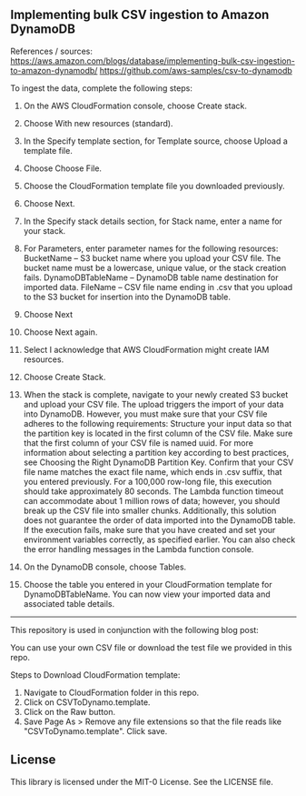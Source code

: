 ## Implementing bulk CSV ingestion to Amazon DynamoDB

References / sources:
  https://aws.amazon.com/blogs/database/implementing-bulk-csv-ingestion-to-amazon-dynamodb/
  https://github.com/aws-samples/csv-to-dynamodb

To ingest the data, complete the following steps:

1.  On the AWS CloudFormation console, choose Create stack.
2.  Choose With new resources (standard).
3.  In the Specify template section, for Template source, choose Upload a template file.
4.  Choose Choose File.
5.  Choose the CloudFormation template file you downloaded previously.
6.  Choose Next.

7.  In the Specify stack details section, for Stack name, enter a name for your stack.
8.  For Parameters, enter parameter names for the following resources:
      BucketName – S3 bucket name where you upload your CSV file.
      The bucket name must be a lowercase, unique value, or the stack creation fails.
      DynamoDBTableName – DynamoDB table name destination for imported data.
      FileName – CSV file name ending in .csv that you upload to the S3 bucket for insertion into the DynamoDB table.
9.  Choose Next

10.  Choose Next again.
11.  Select I acknowledge that AWS CloudFormation might create IAM resources.
12.  Choose Create Stack.
13.  When the stack is complete, navigate to your newly created S3 bucket and upload your CSV file.
      The upload triggers the import of your data into DynamoDB. However, you must make sure that your CSV file adheres to the following requirements:
      Structure your input data so that the partition key is located in the first column of the CSV file. Make sure that the first column of your CSV file is named uuid. For more information about selecting a partition key according to best practices, see Choosing the Right DynamoDB Partition Key.
      Confirm that your CSV file name matches the exact file name, which ends in .csv suffix, that you entered previously.
      For a 100,000 row-long file, this execution should take approximately 80 seconds. The Lambda function timeout can accommodate about 1 million rows of data; however, you should break up the CSV file into smaller chunks. Additionally, this solution does not guarantee the order of data imported into the DynamoDB table. If the execution fails, make sure that you have created and set your environment variables correctly, as specified earlier. You can also check the error handling messages in the Lambda function console.

14.  On the DynamoDB console, choose Tables.
15.  Choose the table you entered in your CloudFormation template for DynamoDBTableName.
      You can now view your imported data and associated table details.

-------------------------------------------------------------------------------------------------------------------------------------------------

This repository is used in conjunction with the following blog post:

You can use your own CSV file or download the test file we provided in this repo.

Steps to Download CloudFormation template:
1. Navigate to CloudFormation folder in this repo.
2. Click on CSVToDynamo.template.
3. Click on the Raw button.
4. Save Page As > Remove any file extensions so that the file reads like "CSVToDynamo.template". Click save.


## License

This library is licensed under the MIT-0 License. See the LICENSE file.
